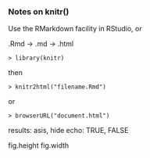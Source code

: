 ### Notes on knitr()

Use the RMarkdown facility in RStudio, or

.Rmd -> .md -> .html

```{R}
> library(knitr)
```
then
```{R}
> knitr2html("filename.Rmd")
```
or
```{R}
> browserURL("document.html")
```

results: asis, hide
echo: TRUE, FALSE

fig.height
fig.width

